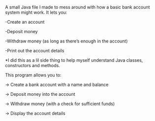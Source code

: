 A small Java file I made to mess around with how a basic bank account system might work. It lets you:

-Create an account

-Deposit money

-Withdraw money (as long as there’s enough in the account)

-Print out the account details

*I did this as a lil side thing to help myself understand Java classes, constructors and methods.

This program allows you to:

-> Create a bank account with a name and balance

-> Deposit money into the account

-> Withdraw money (with a check for sufficient funds)

-> Display the account details
